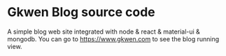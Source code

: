 Gkwen Blog source code
======================

A simple blog web site integrated with node & react & material-ui & mongodb. You can go to <https://www.gkwen.com> to
 see the blog running view.
